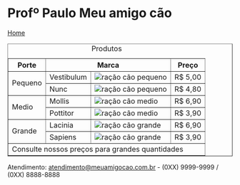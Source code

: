 # Profº Paulo Meu amigo cão

<!doctype html>
<html lang="pt-br">
<head>
<meta charset="utf-8">
<title>Produtos - Meu amigo cão</title>
<script src="interacao/html5shiv.min.js"></script>
</head>
<body>
<a href="index.html">Home</a>
<main>
<table border="1">
<caption>Produtos</caption>
<tr>
<th>Porte</th>
<th colspan="2">Marca</th>
<th>Preço</th>
</tr>
<tr>
<td rowspan="2">Pequeno</td>
<td>Vestibulum</td>
<td><img src="Multimidia/pq_emb_pequeno1.png" alt="ração cão pequeno"></td>
<td>R$ 5,00</td>
</tr>
<tr>
<td>Nunc</td>
<td><img src="Multimidia/pq_emb_pequeno2.png" alt="ração cão pequeno"></td>
<td>R$ 4,80</td>
</tr>
<tr>
<td rowspan="2">Medio</td>
<td>Mollis</td>
<td><img src="Multimidia/pq_emb_medio1.png" alt="ração cão medio"></td>
<td>R$ 6,90</td>
</tr>
<tr>
<td>Pottitor</td>
<td><img src="Multimidia/pq_emb_medio2.png" alt="ração cão medio"></td>
<td>R$ 3,90</td>
</tr>
<tr>
<td rowspan="2">Grande</td>
<td>Lacinia</td>
<td><img src="Multimidia/pq_emb_grande1.png" alt="ração cão grande"></td>
<td>R$ 6,90</td>
</tr>
<tr>
<td>Sapiens</td>
<td><img src="Multimidia/pq_emb_grande2.png" alt="ração cão grande"></td>
<td>R$ 3,90</td>
</tr>
<tr>
<td colspan="4">Consulte nossos preços para grandes quantidades</td>
</tr>
</table>
</main>
<footer>
    <p>Atendimento: <a href="mailto:atendimento@meuamigocao.com.br">atendimento@meuamigocao.com.br</a>
        - (0XX) 9999-9999 / (0XX) 8888-8888</p>
</footer>
</body>
</html>
